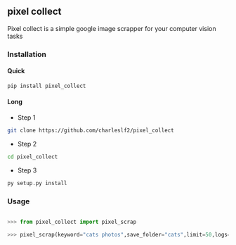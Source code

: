 ## pixel collect

Pixel collect is a simple google image scrapper for your computer vision tasks

### Installation

#### Quick 

```bash
pip install pixel_collect
```

#### Long

- Step 1

```bash
git clone https://github.com/charleslf2/pixel_collect
```

- Step 2

```bash
cd pixel_collect
```

- Step 3

```bash
py setup.py install
```

### Usage

```python

>>> from pixel_collect import pixel_scrap

>>> pixel_scrap(keyword="cats photos",save_folder="cats",limit=50,logs=True)
```

